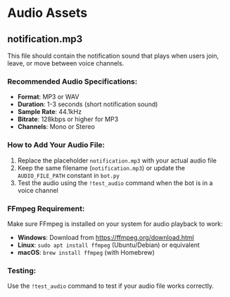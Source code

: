 # Audio Assets

## notification.mp3

This file should contain the notification sound that plays when users join, leave, or move between voice channels.

### Recommended Audio Specifications:
- **Format**: MP3 or WAV
- **Duration**: 1-3 seconds (short notification sound)
- **Sample Rate**: 44.1kHz
- **Bitrate**: 128kbps or higher for MP3
- **Channels**: Mono or Stereo

### How to Add Your Audio File:
1. Replace the placeholder `notification.mp3` with your actual audio file
2. Keep the same filename (`notification.mp3`) or update the `AUDIO_FILE_PATH` constant in `bot.py`
3. Test the audio using the `!test_audio` command when the bot is in a voice channel

### FFmpeg Requirement:
Make sure FFmpeg is installed on your system for audio playback to work:
- **Windows**: Download from https://ffmpeg.org/download.html
- **Linux**: `sudo apt install ffmpeg` (Ubuntu/Debian) or equivalent
- **macOS**: `brew install ffmpeg` (with Homebrew)

### Testing:
Use the `!test_audio` command to test if your audio file works correctly.
